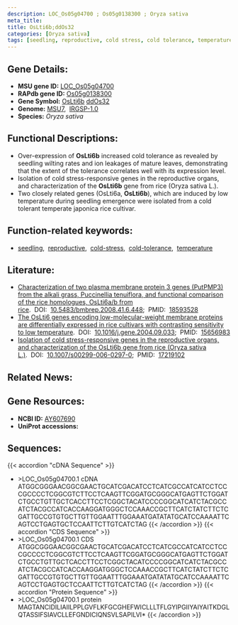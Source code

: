 ```yaml
---
description: LOC_Os05g04700 ; Os05g0138300 ; Oryza sativa
meta_title:
title: OsLti6b;ddOs32
categories: [Oryza sativa]
tags: [seedling, reproductive, cold stress, cold tolerance, temperature]
---
```


## Gene Details:
- **MSU gene ID:** [LOC_Os05g04700](http://rice.uga.edu/cgi-bin/ORF_infopage.cgi?orf=LOC_Os05g04700)  
- **RAPdb gene ID:** [Os05g0138300](https://rapdb.dna.affrc.go.jp/locus/?name=Os05g0138300)  
- **Gene Symbol:** <u>OsLti6b</u>&nbsp;<u>ddOs32</u>
- **Genome:**  [MSU7](http://rice.uga.edu/),&nbsp;&nbsp;[IRGSP-1.0](https://rapdb.dna.affrc.go.jp/download/irgsp1.html)
- **Species:** *Oryza sativa*

## Functional Descriptions:
   - Over-expression of **OsLti6b** increased cold tolerance as revealed by seedling wilting rates and ion leakages of mature leaves, demonstrating that the extent of the tolerance correlates well with its expression level.
   - Isolation of cold stress-responsive genes in the reproductive organs, and characterization of the **OsLti6b** gene from rice (Oryza sativa L.).
   - Two closely related genes (OsLti6a, **OsLti6b**), which are induced by low temperature during seedling emergence were isolated from a cold tolerant temperate japonica rice cultivar.

## Function-related keywords:
   - [seedling](/tags/seedling/),&nbsp;&nbsp;[reproductive](/tags/reproductive/),&nbsp;&nbsp;[cold-stress](/tags/cold-stress/),&nbsp;&nbsp;[cold-tolerance](/tags/cold-tolerance/),&nbsp;&nbsp;[temperature](/tags/temperature/)

## Literature:
   - [Characterization of two plasma membrane protein 3 genes (PutPMP3) from the alkali grass, Puccinellia tenuiflora, and functional comparison of the rice homologues, OsLti6a/b from rice](https://www.doi.org/10.5483/bmbrep.2008.41.6.448).&nbsp;&nbsp;DOI:&nbsp;&nbsp;[10.5483/bmbrep.2008.41.6.448](https://www.doi.org/10.5483/bmbrep.2008.41.6.448);&nbsp;&nbsp;PMID:&nbsp;&nbsp;[18593528](https://pubmed.ncbi.nlm.nih.gov/18593528/)
   - [The OsLti6 genes encoding low-molecular-weight membrane proteins are differentially expressed in rice cultivars with contrasting sensitivity to low temperature](https://www.doi.org/10.1016/j.gene.2004.09.033).&nbsp;&nbsp;DOI:&nbsp;&nbsp;[10.1016/j.gene.2004.09.033](https://www.doi.org/10.1016/j.gene.2004.09.033);&nbsp;&nbsp;PMID:&nbsp;&nbsp;[15656983](https://pubmed.ncbi.nlm.nih.gov/15656983/)
   - [Isolation of cold stress-responsive genes in the reproductive organs, and characterization of the OsLti6b gene from rice (Oryza sativa L.)](https://www.doi.org/10.1007/s00299-006-0297-0).&nbsp;&nbsp;DOI:&nbsp;&nbsp;[10.1007/s00299-006-0297-0](https://www.doi.org/10.1007/s00299-006-0297-0);&nbsp;&nbsp;PMID:&nbsp;&nbsp;[17219102](https://pubmed.ncbi.nlm.nih.gov/17219102/)

## Related News:

## Gene Resources:
- **NCBI ID:**  [AY607690](http://www.ncbi.nlm.nih.gov/nuccore/AY607690)
- **UniProt accessions:** [](https://www.uniprot.org/uniprotkb//entry)

## Sequences:
{{< accordion "cDNA Sequence" >}}
- \>LOC_Os05g04700.1 cDNA
ATGGCGGGAACGGCGAACTGCATCGACATCCTCATCGCCATCATCCTCCCGCCCCTCGGCGTCTTCCTCAAGTTCGGATGCGGGCATGAGTTCTGGATCTGCCTGTTGCTCACCTTCCTCGGCTACATCCCCGGCATCATCTACGCCATCTACGCCATCACCAAGGATGGGCTCCAAACCGCTTCATCTATCTTCTCGATTGCCGTGTGCTTGTTGGAATTTGGAAATGATATATGCATCCAAAATTCAGTCCTGAGTGCTCCAATTCTTGTCATCTAG
{{< /accordion >}}
{{< accordion "CDS Sequence" >}}
- \>LOC_Os05g04700.1 CDS
ATGGCGGGAACGGCGAACTGCATCGACATCCTCATCGCCATCATCCTCCCGCCCCTCGGCGTCTTCCTCAAGTTCGGATGCGGGCATGAGTTCTGGATCTGCCTGTTGCTCACCTTCCTCGGCTACATCCCCGGCATCATCTACGCCATCTACGCCATCACCAAGGATGGGCTCCAAACCGCTTCATCTATCTTCTCGATTGCCGTGTGCTTGTTGGAATTTGGAAATGATATATGCATCCAAAATTCAGTCCTGAGTGCTCCAATTCTTGTCATCTAG
{{< /accordion >}}
{{< accordion "Protein Sequence" >}}
- \>LOC_Os05g04700.1 protein
MAGTANCIDILIAIILPPLGVFLKFGCGHEFWICLLLTFLGYIPGIIYAIYAITKDGLQTASSIFSIAVCLLEFGNDICIQNSVLSAPILVI*
{{< /accordion >}}
